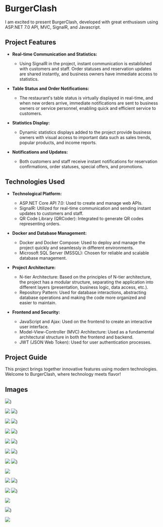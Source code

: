 # BurgerClash

I am excited to present BurgerClash, developed with great enthusiasm using ASP.NET 7.0 API, MVC, SignalR, and Javascript.

## Project Features

- **Real-time Communication and Statistics:**

  - Using SignalR in the project, instant communication is established with customers and staff. Order statuses and reservation updates are shared instantly, and business owners have immediate access to statistics.

- **Table Status and Order Notifications:**

  - The restaurant's table status is virtually displayed in real-time, and when new orders arrive, immediate notifications are sent to business owners or service personnel, enabling quick and efficient service to customers.

- **Statistics Display:**

  - Dynamic statistics displays added to the project provide business owners with visual access to important data such as sales trends, popular products, and income reports.

- **Notifications and Updates:**
  - Both customers and staff receive instant notifications for reservation confirmations, order statuses, special offers, and promotions.

## Technologies Used

- **Technological Platform:**

  - ASP.NET Core API 7.0: Used to create and manage web APIs.
  - SignalR: Utilized for real-time communication and sending instant updates to customers and staff.
  - QR Code Library (QRCoder): Integrated to generate QR codes representing orders.

- **Docker and Database Management:**

  - Docker and Docker Compose: Used to deploy and manage the project quickly and seamlessly in different environments.
  - Microsoft SQL Server (MSSQL): Chosen for reliable and scalable database management.

- **Project Architecture:**

  - N-tier Architecture: Based on the principles of N-tier architecture, the project has a modular structure, separating the application into different layers (presentation, business logic, data access, etc.).
  - Repository Pattern: Used for database interactions, abstracting database operations and making the code more organized and easier to maintain.

- **Frontend and Security:**
  - JavaScript and Ajax: Used on the frontend to create an interactive user interface.
  - Model-View-Controller (MVC) Architecture: Used as a fundamental architectural structure in both the frontend and backend.
  - JWT (JSON Web Token): Used for user authentication processes.

## Project Guide

This project brings together innovative features using modern technologies. Welcome to BurgerClash, where technology meets flavor!

## Images

![](/Frontent/WebUI/wwwroot/Burgerclash/1.png))

![](/Frontent/WebUI/wwwroot/Burgerclash/2.png)
![](/Frontent/WebUI/wwwroot/Burgerclash/3.png))

![](/Frontent/WebUI/wwwroot/Burgerclash/4.png)
![](/Frontent/WebUI/wwwroot/Burgerclash/5.png))

![](/Frontent/WebUI/wwwroot/Burgerclash/6.png)
![](/Frontent/WebUI/wwwroot/Burgerclash/7.png))

![](/Frontent/WebUI/wwwroot/Burgerclash/8.png)
![](/Frontent/WebUI/wwwroot/Burgerclash/9.png))

![](/Frontent/WebUI/wwwroot/Burgerclash/10.png)
![](/Frontent/WebUI/wwwroot/Burgerclash/11.png))

![](/Frontent/WebUI/wwwroot/Burgerclash/12.png)
![](/Frontent/WebUI/wwwroot/Burgerclash/13.png))

![](/Frontent/WebUI/wwwroot/Burgerclash/14.png)

![](/Frontent/WebUI/wwwroot/Burgerclash/15.png)
![](/Frontent/WebUI/wwwroot/Burgerclash/16.png))

![](/Frontent/WebUI/wwwroot/Burgerclash/17.png)
![](/Frontent/WebUI/wwwroot/Burgerclash/18.png))

![](/Frontent/WebUI/wwwroot/Burgerclash/19.png)

![](/Frontent/WebUI/wwwroot/Burgerclash/20.png))

![](/Frontent/WebUI/wwwroot/Burgerclash/21.png)
